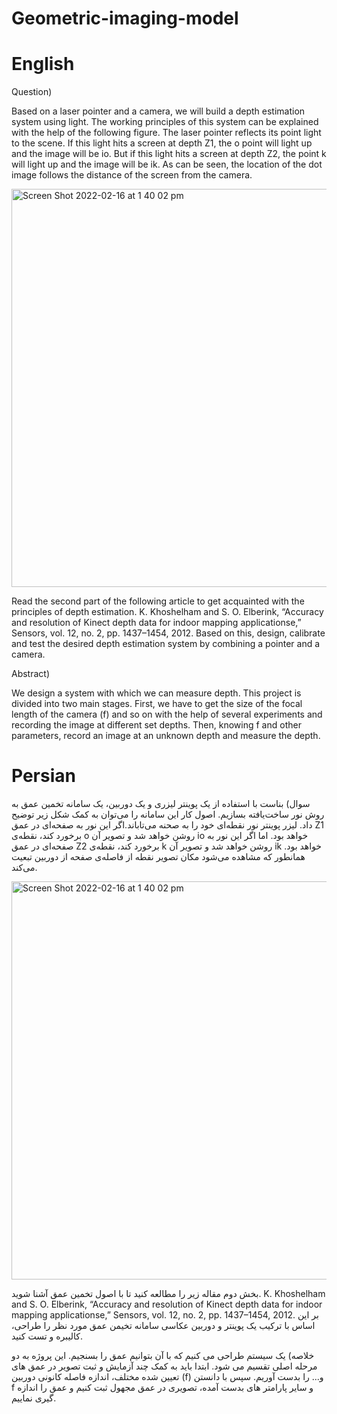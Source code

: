 # Geometric-imaging-model

# English

Question)

Based on a laser pointer and a camera, we will build a depth estimation system using light. The working principles of this system can be explained with the help of the following figure. The laser pointer reflects its point light to the scene. If this light hits a screen at depth Z1, the o point will light up and the image will be io. But if this light hits a screen at depth Z2, the point k will light up and the image will be ik. As can be seen, the location of the dot image follows the distance of the screen from the camera.

<img width="637" alt="Screen Shot 2022-02-16 at 1 40 02 pm" src="https://user-images.githubusercontent.com/89314766/154242826-85c4e795-d49b-44e0-8852-fad4509ebaae.png">


Read the second part of the following article to get acquainted with the principles of depth estimation.
K. Khoshelham and S. O. Elberink, “Accuracy and resolution of Kinect depth data for indoor mapping applicationse,” Sensors, vol. 12, no. 2, pp. 1437–1454, 2012.
Based on this, design, calibrate and test the desired depth estimation system by combining a pointer and a camera.

Abstract)

We design a system with which we can measure depth. This project is divided into two main stages. First, we have to get the size of the focal length of the camera (f) and so on with the help of several experiments and recording the image at different set depths. Then, knowing f and other parameters, record an image at an unknown depth and measure the depth.

# Persian
سوال)
بناست با استفاده از یک پوینتر لیزری و یک دوربین، یک سامانه تخمین عمق به روش نور ساخت‌یافته بسازیم. اصول کار این سامانه را می‌توان به کمک شکل زیر توضیح داد. لیزر پوینتر نور نقطه‌ای خود را به صحنه می‌تاباند.اگر این نور به صفحه‌ای در عمق Z1 برخورد کند، نقطه‌ی o روشن خواهد شد و تصویر آن io خواهد بود. اما اگر این نور به صفحه‌ای در عمق Z2 برخورد کند، نقطه‌ی k روشن خواهد شد و تصویر آن ik خواهد بود. همانطور که مشاهده می‌شود مکان تصویر نقطه از فاصله‌ی صفحه از دوربین تبعیت می‌کند.

<img width="637" alt="Screen Shot 2022-02-16 at 1 40 02 pm" src="https://user-images.githubusercontent.com/89314766/154242826-85c4e795-d49b-44e0-8852-fad4509ebaae.png">

 
بخش دوم مقاله زیر را مطالعه کنید تا با اصول تخمین عمق آشنا شوید.
K. Khoshelham and S. O. Elberink, “Accuracy and resolution of Kinect depth data for indoor mapping applicationse,” Sensors, vol. 12, no. 2, pp. 1437–1454, 2012.
بر این اساس با ترکیب یک پوینتر و دوربین عکاسی سامانه تخیمن عمق مورد نظر را طراحی، کالیبره و تست کنید.

خلاصه)
یک سیستم طراحی می کنیم که با آن بتوانیم عمق را بسنجیم. این پروژه به دو مرحله اصلی تقسیم می شود. ابتدا باید به کمک چند آزمایش و ثبت تصویر در عمق های تعیین شده مختلف، اندازه فاصله کانونی دوربین (f) و... را بدست آوریم. سپس با دانستن f و سایر پارامتر های بدست آمده، تصویری در عمق مجهول ثبت کنیم و عمق را اندازه گیری نماییم.
